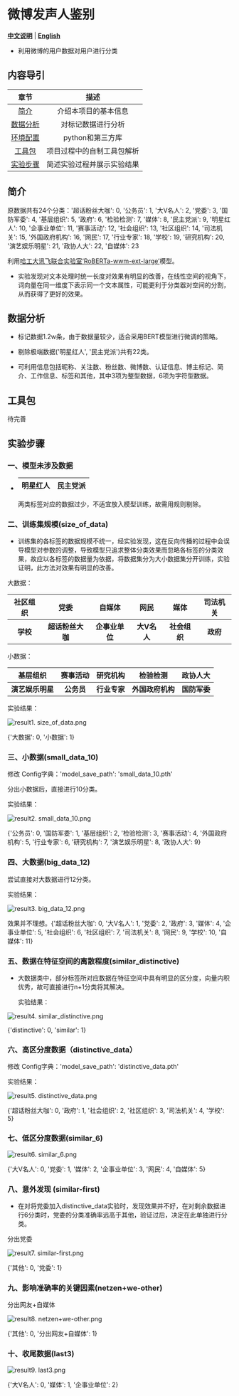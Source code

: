 # 微博发声人鉴别

[**中文说明**](https://github.com/hawkforever5/BERT_User-Classification/blob/main/README.md) | [**English**](https://github.com/hawkforever5/BERT_User-Classification/blob/main/README_EN.md)

- 利用微博的用户数据对用户进行分类

## 内容导引

|                             章节                             |            描述            |
| :----------------------------------------------------------: | :------------------------: |
|    [简介](https://github.com/ymcui/Chinese-BERT-wwm#简介)    |    介绍本项目的基本信息    |
| [数据分析](https://github.com/hawkforever5/BERT_User-Classification#对于数据的分析) |     对标记数据进行分析     |
| [环境配置](https://github.com/hawkforever5/BERT_User-Classification#对于数据的分析) |      python和第三方库      |
| [工具包](https://github.com/hawkforever5/BERT_User-Classification#工具包) | 项目过程中的自制工具包解析 |
| [实验步骤](https://github.com/hawkforever5/BERT_User-Classification#实验步骤) | 简述实验过程并展示实验结果 |

## 简介

原数据共有24个分类：'超话粉丝大咖': 0, '公务员': 1, '大V名人': 2, '党委': 3, '国防军委': 4, '基层组织': 5, '政府': 6, '检验检测': 7, '媒体': 8, '民主党派': 9, '明星红人': 10, '企事业单位': 11, '赛事活动': 12, '社会组织': 13, '社区组织': 14, '司法机关': 15, '外国政府机构': 16, '网民': 17, '行业专家': 18, '学校': 19, '研究机构': 20, '演艺娱乐明星': 21, '政协人大': 22, '自媒体': 23

利用[哈工大讯飞联合实验室‘RoBERTa-wwm-ext-large’](https://github.com/ymcui/Chinese-BERT-wwm)模型。

- 实验发现对文本处理时统一长度对效果有明显的改善，在线性空间的视角下，词向量在同一维度下表示同一个文本属性，可能更利于分类器对空间的分割，从而获得了更好的效果。

## 数据分析

- 标记数据1.2w条，由于数据量较少，适合采用BERT模型进行微调的策略。

- 剔除极端数据('明星红人', '民主党派')共有22类。

- 可利用信息包括昵称、关注数、粉丝数、微博数、认证信息、博主标记、简介、工作信息、标签和其他，其中3项为整型数据，6项为字符型数据。

## 工具包

待完善




## 实验步骤

### 一、模型未涉及数据

- | 明星红人 | 民主党派 |
  | :------: | :------: |

  两类标签对应的数据过少，不适宜放入模型训练，故需用规则剔除。

### 二、训练集规模(size_of_data)

- 训练集的各标签的数据规模不统一，经实验发现，这在反向传播的过程中会误导模型对参数的调整，导致模型只追求整体分类效果而忽略各标签的分类效果，故应以各标签的数据量为依据，将数据集分为大小数据集分开训练，实验证明，此方法对效果有明显的改善。

大数据： 

| **社区组织** |     **党委**     |   **自媒体**   |  **网民**   |   **媒体**   | **司法机关** |
| :----------: | :--------------: | :------------: | :---------: | :----------: | :----------: |
|   **学校**   | **超话粉丝大咖** | **企事业单位** | **大V名人** | **社会组织** |   **政府**   |

小数据：

|   **基层组织**   | **赛事活动** | **研究机构** |   **检验检测**   | **政协人大** |
| :--------------: | :----------: | :----------: | :--------------: | :----------: |
| **演艺娱乐明星** |  **公务员**  | **行业专家** | **外国政府机构** | **国防军委** |

实验结果：

![result1. size_of_data.png](https://github.com/hawkforever5/BERT_User-Classification/blob/main/pic/result1.%20size_of_data.png?raw=true)

{'大数据': 0, '小数据': 1}

### 三、小数据(small_data_10)

修改 Config字典：'model_save_path': 'small_data_10.pth'

分出小数据后，直接进行10分类。

实验结果：

![result2. small_data_10.png](https://github.com/hawkforever5/BERT_User-Classification/blob/main/pic/result2.%20small_data_10.png?raw=true)

{'公务员': 0, '国防军委': 1, '基层组织': 2, '检验检测': 3, '赛事活动': 4, '外国政府机构': 5, '行业专家': 6, '研究机构': 7, '演艺娱乐明星': 8, '政协人大': 9}

### 四、大数据(big_data_12)

尝试直接对大数据进行12分类。

实验结果：

![result3. big_data_12.png](https://github.com/hawkforever5/BERT_User-Classification/blob/main/pic/result3.%20big_data_12.png?raw=true)

效果并不理想。{'超话粉丝大咖': 0, '大V名人': 1, '党委': 2, '政府': 3, '媒体': 4, '企事业单位': 5, '社会组织': 6, '社区组织': 7, '司法机关': 8, '网民': 9, '学校': 10, '自媒体': 11}

### 五、数据在特征空间的离散程度(similar_distinctive)

- 大数据类中，部分标签所对应数据在特征空间中具有明显的区分度，向量内积优秀，故可直接进行n+1分类将其解决。

  实验结果：

![result4. similar_distinctive.png](https://github.com/hawkforever5/BERT_User-Classification/blob/main/pic/result4.%20similar_distinctive.png?raw=true)

{'distinctive': 0, 'similar': 1}


### 六、高区分度数据（distinctive_data）

修改 Config字典：'model_save_path': 'distinctive_data.pth'

实验结果：

![result5.  distinctive_data.png](https://github.com/hawkforever5/BERT_User-Classification/blob/main/pic/result5.%20%20distinctive_data.png?raw=true)

{'超话粉丝大咖': 0, '政府': 1, '社会组织': 2, '社区组织': 3, '司法机关': 4, '学校': 5}

### 七、低区分度数据(similar_6)

![result6.  similar_6.png](https://github.com/hawkforever5/BERT_User-Classification/blob/main/pic/result6.%20%20similar_6.png?raw=true)

{'大V名人': 0, '党委': 1, '媒体': 2, '企事业单位': 3, '网民': 4, '自媒体': 5}

### 八、意外发现 (similar-first)

- 在对将党委加入distinctive_data实验时，发现效果并不好，在对剩余数据进行6分类时，党委的分类准确率远高于其他，验证过后，决定在此单独进行分类。

分出党委

![result7.  similar-first.png](https://github.com/hawkforever5/BERT_User-Classification/blob/main/pic/result7.%20%20similar-first.png?raw=true)

{'其他': 0, '党委': 1}

### 九、影响准确率的关键因素(netzen+we-other)

分出网友+自媒体

![result8. netzen+we-other.png](https://github.com/hawkforever5/BERT_User-Classification/blob/main/pic/result8.%20netzen+we-other.png?raw=true)

{'其他': 0, '分出网友+自媒体': 1}

### 十、收尾数据(last3)

![result9. last3.png](https://github.com/hawkforever5/BERT_User-Classification/blob/main/pic/result9.%20last3.png?raw=true)

{'大V名人': 0, '媒体': 1, '企事业单位': 2}

